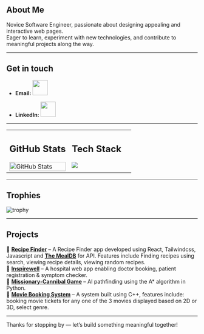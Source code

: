 ## About Me  
Novice Software Engineer, passionate about designing appealing and interactive web pages.  
Eager to learn, experiment with new technologies, and contribute to meaningful projects along the way.

---

##  Get in touch
 - **Email:** <a href="mailto:aryaprabhu28@gmail.com">
    <img src="https://img.icons8.com/color/48/000000/gmail--v1.png" width="40"/>
  </a>           
  
 - **LinkedIn:** <a href="https://www.linkedin.com/in/arya-prabhu/">
    <img src="https://cdn-icons-png.flaticon.com/512/174/174857.png" width="40" height="40">
  </a>


---

<table>
  <tr>
    <td valign="top" width="50%">
    
      
   ##  GitHub Stats  
   <img src="https://github-readme-stats.vercel.app/api?username=Arya2809&show_icons=true&theme=radical" alt="GitHub Stats" width="100%"/>
    
   </td>
    <td valign="top" width="50%">
      
   ##  Tech Stack  
   <img src="https://skillicons.dev/icons?i=python,html,css,tailwind,javascript,cpp,react" />
    
   </td>
  </tr>
</table>

---

##  Trophies  
![trophy](https://github-profile-trophy.vercel.app/?username=Arya2809&theme=darkhub&row=2&column=4&title=Commits,Repositories,Followers,Experience)


---

##  Projects 
🔹 **[Recipe Finder](https://github.com/Arya2809/Recipe-Finder)** – A Recipe Finder app developed using React, Tailwindcss,  Javascript and **[The MealDB](https://www.themealdb.com/)** for API. Features include Finding recipes using search, viewing recipe details, viewing random recipes.  
🔹 **[Inspirewell](https://github.com/Arya2809/Inspirewell)** – A hospital web app enabling doctor booking, patient registration & symptom checker.   
🔹 **[Missionary-Cannibal Game](https://github.com/Arya2809/missionary-cannibal-game)** – AI pathfinding using the A* algorithm in Python.  
🔹 **[Movie Booking System](https://github.com/Arya2809/Movie-Booking-System)** – A system built using C++, features include: booking movie tickets for any one of the 3 movies displayed based on 2D or 3D, select genre.

---



Thanks for stopping by — let’s build something meaningful together!  
